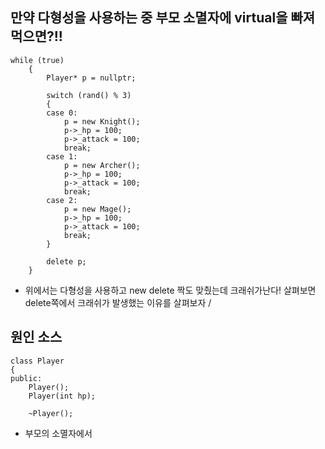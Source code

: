 ## 만약 다형성을 사용하는 중 부모 소멸자에 virtual을 빠져먹으면?!!


````
while (true)
	{
		Player* p = nullptr;

		switch (rand() % 3)
		{
		case 0:
			p = new Knight();
			p->_hp = 100;
			p->_attack = 100;
			break;
		case 1:
			p = new Archer();
			p->_hp = 100;
			p->_attack = 100;
			break;
		case 2:
			p = new Mage();
			p->_hp = 100;
			p->_attack = 100;
			break;
		}		

		delete p;
	}
````


- 위에서는 다형성을 사용하고 new delete 짝도 맞췄는데 크래쉬가난다! 살펴보면 delete쪽에서 크래쉬가 발생했는 이유를 살펴보자 /


## 원인 소스
````
class Player
{
public:
	Player();
	Player(int hp);

	~Player();
````

- 부모의 소멸자에서